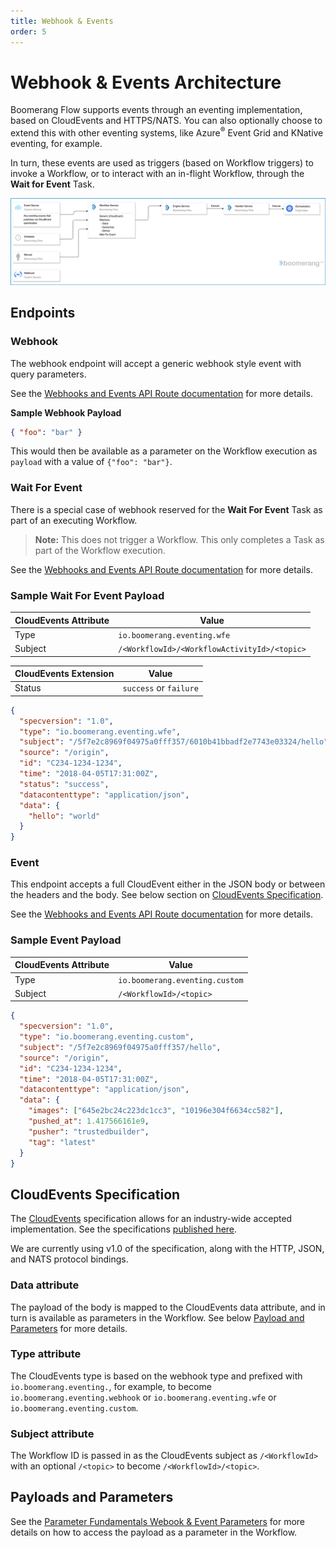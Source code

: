 ```yaml
---
title: Webhook & Events
order: 5
---
```


# Webhook & Events Architecture

Boomerang Flow supports events through an eventing implementation, based on CloudEvents and HTTPS/NATS. You can also optionally choose to extend this with other eventing systems, like Azure<sup>®</sup> Event Grid and KNative eventing, for example.

In turn, these events are used as triggers (based on Workflow triggers) to invoke a Workflow, or to interact with an in-flight Workflow, through the **Wait for Event** Task.

![Boomerang Infrastructure Architecture](./assets/img/boomerang-flow-architecture-eventing.png)

## Endpoints

### Webhook

The webhook endpoint will accept a generic webhook style event with query parameters.

See the [Webhooks and Events API Route documentation](../api/WebhooksAndEventsRoute#trigger-workflowrun-via-webhook) for more details.

**Sample Webhook Payload**

```json
{ "foo": "bar" }
```

This would then be available as a parameter on the Workflow execution as `payload` with a value of `{"foo": "bar"}`.

### Wait For Event

There is a special case of webhook reserved for the **Wait For Event** Task as part of an executing Workflow.

> **Note:** This does not trigger a Workflow. This only completes a Task as part of the Workflow execution.

See the [Webhooks and Events API Route documentation](../api/WebhooksAndEventsRoute#accept-wait-for-event) for more details.

### Sample Wait For Event Payload

| CloudEvents Attribute | Value                                        |
| --------------------- | -------------------------------------------- |
| Type                  | `io.boomerang.eventing.wfe`                  |
| Subject               | `/<WorkflowId>/<WorkflowActivityId>/<topic>` |

| CloudEvents Extension | Value                  |
| --------------------- | ---------------------- |
| Status                | `success` or `failure` |

```json
{
  "specversion": "1.0",
  "type": "io.boomerang.eventing.wfe",
  "subject": "/5f7e2c8969f04975a0fff357/6010b41bbadf2e7743e03324/hello",
  "source": "/origin",
  "id": "C234-1234-1234",
  "time": "2018-04-05T17:31:00Z",
  "status": "success",
  "datacontenttype": "application/json",
  "data": {
    "hello": "world"
  }
}
```

### Event

This endpoint accepts a full CloudEvent either in the JSON body or between the headers and the body. See below section on [CloudEvents Specification](#cloudevents-specification).

See the [Webhooks and Events API Route documentation](../api/WebhooksAndEventsRoute#accept-cloudevent) for more details.

### Sample Event Payload

| CloudEvents Attribute | Value                          |
| --------------------- | ------------------------------ |
| Type                  | `io.boomerang.eventing.custom` |
| Subject               | `/<WorkflowId>/<topic>`        |

```json
{
  "specversion": "1.0",
  "type": "io.boomerang.eventing.custom",
  "subject": "/5f7e2c8969f04975a0fff357/hello",
  "source": "/origin",
  "id": "C234-1234-1234",
  "time": "2018-04-05T17:31:00Z",
  "datacontenttype": "application/json",
  "data": {
    "images": ["645e2bc24c223dc1cc3", "10196e304f6634cc582"],
    "pushed_at": 1.417566161e9,
    "pusher": "trustedbuilder",
    "tag": "latest"
  }
}
```

## CloudEvents Specification

The [CloudEvents](https://cloudevents.io/) specification allows for an industry-wide accepted implementation. See the specifications [published here](https://github.com/cloudevents/spec).

We are currently using v1.0 of the specification, along with the HTTP, JSON, and NATS protocol bindings.

### Data attribute

The payload of the body is mapped to the CloudEvents data attribute, and in turn is available as parameters in the Workflow. See below [Payload and Parameters](#payload-and-parameters) for more details.

### Type attribute

The CloudEvents type is based on the webhook type and prefixed with `io.boomerang.eventing.`, for example, to become `io.boomerang.eventing.webhook` or `io.boomerang.eventing.wfe` or `io.boomerang.eventing.custom`.

### Subject attribute

The Workflow ID is passed in as the CloudEvents subject as `/<WorkflowId>` with an optional `/<topic>` to become `/<WorkflowId>/<topic>`.

## Payloads and Parameters

See the [Parameter Fundamentals Webook & Event Parameters](../fundamentals/parameters#webhook-and-event-parameters) for more details on how to access the payload as a parameter in the Workflow.
